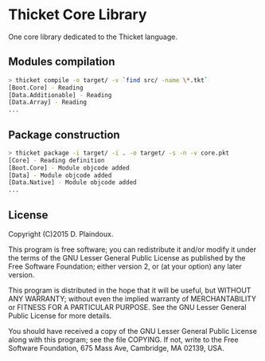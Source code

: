 # Thicket Core Library

One core library dedicated to the Thicket language.

## Modules compilation

```sh
> thicket compile -o target/ -v `find src/ -name \*.tkt`
[Boot.Core] - Reading
[Data.Additionable] - Reading
[Data.Array] - Reading
...
```

## Package construction

```sh
> thicket package -i target/ -i . -o target/ -s -n -v core.pkt 
[Core] - Reading definition
[Boot.Core] - Module objcode added
[Data] - Module objcode added
[Data.Native] - Module objcode added
...
```

## License

Copyright (C)2015 D. Plaindoux.

This program is  free software; you can redistribute  it and/or modify
it  under the  terms  of  the GNU  Lesser  General  Public License  as
published by  the Free Software  Foundation; either version 2,  or (at
your option) any later version.

This program  is distributed in the  hope that it will  be useful, but
WITHOUT   ANY  WARRANTY;   without  even   the  implied   warranty  of
MERCHANTABILITY  or FITNESS  FOR  A PARTICULAR  PURPOSE.  See the  GNU
Lesser General Public License for more details.

You  should have  received a  copy of  the GNU  Lesser General  Public
License along with  this program; see the file COPYING.  If not, write
to the  Free Software Foundation,  675 Mass Ave, Cambridge,  MA 02139,
USA.

